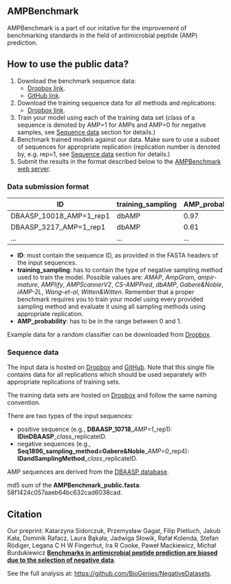 ## AMPBenchmark

AMPBenchmark is a part of our initative for the improvement of benchmarking standards in the field of antimicrobial peptide (AMP) prediction.

## How to use the public data?

1. Download the benchmark sequence data: 
    - [Dropbox link](https://www.dropbox.com/s/plthn4f0v5y8psi/AMPBenchmark_public.fasta?dl=0).
    - [GitHub link](https://raw.githubusercontent.com/BioGenies/AMPBenchmark/main/data/AMPBenchmark_public.fasta?token=GHSAT0AAAAAABS4SIUMO3EI6JSQJJ2OC62WYUT5E6A).
2. Download the training sequence data for all methods and replications:
    - [Dropbox link](https://www.dropbox.com/sh/e489gp126ownv3n/AAC_KAI5yDSX2aJhJ0G9ZMnha?dl=0).
3. Train your model using each of the training data set (class of a sequence is denoted by AMP=1 for AMPs and AMP=0 for negative samples, see [Sequence data](https://github.com/BioGenies/AMPBenchmark#sequence-data) section for details.)
4. Benchmark trained models against our data. Make sure to use a subset of sequences for appropriate replication (replication number is denoted by, e.g. rep=1, see [Sequence data](https://github.com/BioGenies/AMPBenchmark#sequence-data) section for details.)
5. Submit the results in the format described below to the [AMPBenchmark web server](http://biogenies.info/AMPBenchmark/).

### Data submission format

| ID                      | training_sampling |AMP_probability |
|-------------------------|-------------------|----------------|
| DBAASP_10018_AMP=1_rep1 | dbAMP             |0.97            |
| DBAASP_3217_AMP=1_rep1  | dbAMP             |0.61            |
| ...                     | ...               |...             |


 - **ID**: must contain the sequence ID, as provided in the FASTA headers of the input sequences. 
 - **training_sampling**: has to contain the type of negative sampling method used to train the model. Possible values are: *AMAP*, *AmpGram*, *ampir-mature*, *AMPlify*, *AMPScannerV2*, *CS-AMPPred*, *dbAMP*, *Gabere&Noble*, *iAMP-2L*, *Wang-et-al*, *Witten&Witten*. Remember that a proper benchmark requires you to train your model using every provided sampling method and evaluate it using all sampling methods using appropriate replication.
 - **AMP_probability**: has to be in the range between 0 and 1.
 
Example data for a random classifier can be downloaded from [Dropbox](https://www.dropbox.com/s/sg93msr3ufvpn4o/sample_data.csv?dl=0).

### Sequence data

The input data is hosted on [Dropbox](https://www.dropbox.com/s/uz731rguekt4ysx/AMPBenchmark_public.fasta?dl=0) and [GitHub](https://raw.githubusercontent.com/BioGenies/AMPBenchmark/main/data/AMPBenchmark_public.fasta?token=GHSAT0AAAAAABS4SIUMO3EI6JSQJJ2OC62WYUT5E6A). Note that this single file contains data for all replications which should be used separately with appropriate replications of training sets. 

The training data sets are hosted on [Dropbox](https://www.dropbox.com/s/plthn4f0v5y8psi/AMPBenchmark_public.fasta?dl=0) and follow the same naming convention.  

There are two types of the input sequences:

 - positive sequence (e.g., **DBAASP_10718**\_*AMP=1*\_rep1): **IDinDBAASP**\_*class*\_replicateID.
 - negative sequences (e.g., **Seq1896_sampling\_method=Gabere&Noble**\_*AMP=0*\_rep4): **IDandSamplingMethod**\_*class*\_replicateID.
 
AMP sequences are derived from the [DBAASP database](https://dbaasp.org/).

md5 sum of the **AMPBenchmark_public.fasta**: 58f1424c057aaeb64bc632cad6038cad.

## Citation

Our preprint: Katarzyna Sidorczuk, Przemysław Gagat, Filip Pietluch, Jakub Kała, Dominik Rafacz, Laura Bąkała, Jadwiga Słowik, Rafał Kolenda, Stefan Rödiger, Legana C H W Fingerhut, Ira R Cooke, Paweł Mackiewicz, Michał Burdukiewicz [**Benchmarks in antimicrobial peptide prediction are biased due to the selection of negative data**](https://doi.org/10.1101/2022.05.30.493946).

See the full analysis at: https://github.com/BioGenies/NegativeDatasets.
